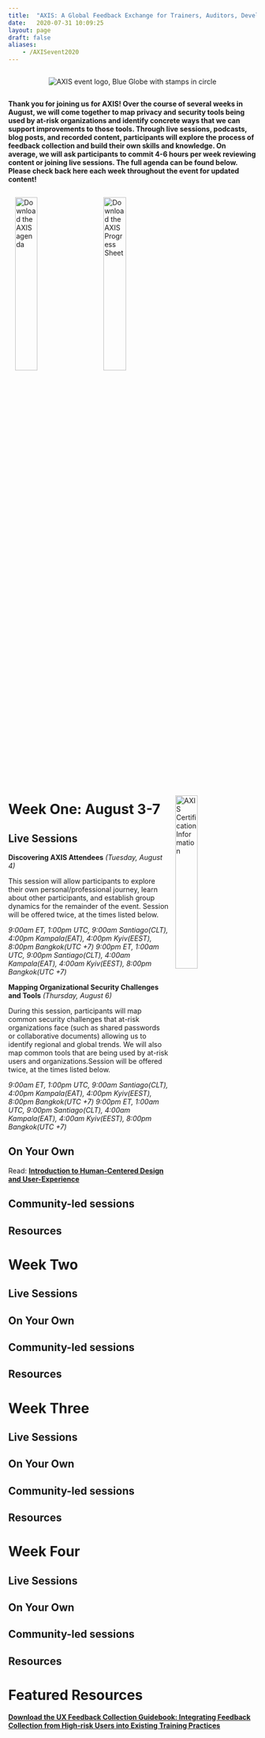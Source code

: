 ```yaml
---
title:  "AXIS: A Global Feedback Exchange for Trainers, Auditors, Developers, and Designers"
date:   2020-07-31 10:09:25
layout: page
draft: false
aliases:
    - /AXISevent2020
---
```


<div style="text-align: center"><img src="/images/events/AxisLogo.png" alt="AXIS event logo, Blue Globe with stamps in circle" style="border: 0; padding: 1em;" /></a></div>

**Thank you for joining us for AXIS! Over the course of several weeks in August, we will come together to map privacy and security tools being used by at-risk organizations and identify concrete ways that we can support improvements to those tools. Through live sessions, podcasts, blog posts, and recorded content, participants will explore the process of feedback collection and build their own skills and knowledge. On average, we will ask participants to commit 4-6 hours per week reviewing content or joining live sessions. The full agenda can be found below. Please check back here each week throughout the event for updated content!**

<a href="/pdfs/AgendaAXIS.pdf"><img src="/images/AXIS/AXISAgendaButton.png" alt="Download the AXIS agenda" style="width: 30%; border: 0; float: left; padding: 1em;" /></a>

<a href="/pdfs/AgendaAXIS.pdf"><img src="/images/AXIS/AXISProgressButton.png" alt="Download the AXIS Progress Sheet" style="width: 30%; border: 0; float: center; padding: 1em;" /></a>

<a href="/pdfs/AgendaAXIS.pdf"><img src="/images/AXIS/AXISCertButton.png" alt="AXIS Certification Information" style="width: 30%; border: 0; float: right; padding: 1em;" /></a>

# Week One: August 3-7

## Live Sessions

**Discovering AXIS Attendees** *(Tuesday, August 4)*

This session will allow participants to explore their own personal/professional journey, learn about other participants, and establish group dynamics for the remainder of the event. Session will be offered twice, at the times listed below.

*9:00am ET, 1:00pm UTC, 9:00am Santiago(CLT), 4:00pm Kampala(EAT), 4:00pm Kyiv(EEST), 8:00pm Bangkok(UTC +7)*
*9:00pm ET, 1:00am UTC, 9:00pm Santiago(CLT), 4:00am Kampala(EAT), 4:00am Kyiv(EEST), 8:00pm Bangkok(UTC +7)*

**Mapping Organizational Security Challenges and Tools** *(Thursday, August 6)*

During this session, participants will map common security challenges that at-risk organizations face (such as shared passwords or collaborative documents) allowing us to identify regional and global trends. We will also map common tools that are being used by at-risk users and organizations.Session will be offered twice, at the times listed below.

*9:00am ET, 1:00pm UTC, 9:00am Santiago(CLT), 4:00pm Kampala(EAT), 4:00pm Kyiv(EEST), 8:00pm Bangkok(UTC +7)*
*9:00pm ET, 1:00am UTC, 9:00pm Santiago(CLT), 4:00am Kampala(EAT), 4:00am Kyiv(EEST), 8:00pm Bangkok(UTC +7)*

## On Your Own

Read: **[Introduction to Human-Centered Design and User-Experience](https://usable.tools/blog/2020-07-31-UXandHCD/)**

## Community-led sessions

## Resources  

# Week Two

## Live Sessions

## On Your Own

## Community-led sessions

## Resources  

# Week Three

## Live Sessions

## On Your Own

## Community-led sessions

## Resources  

# Week Four

## Live Sessions

## On Your Own

## Community-led sessions

## Resources  

# Featured Resources

**[Download the UX Feedback Collection Guidebook: Integrating Feedback Collection from High-risk Users into Existing Training Practices](/pdfs/USABLE_UX-Feedback-Collection-Guidebook.pdf)**
